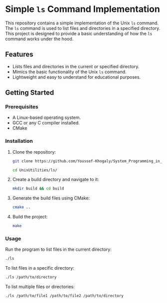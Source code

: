 # Simple `ls` Command Implementation

This repository contains a simple implementation of the Unix `ls` command. The `ls` command is used to list files and directories in a specified directory. This project is designed to provide a basic understanding of how the `ls` command works under the hood.

## Features

- Lists files and directories in the current or specified directory.
- Mimics the basic functionality of the Unix `ls` command.
- Lightweight and easy to understand for educational purposes.

## Getting Started

### Prerequisites

- A Linux-based operating system.
- GCC or any C compiler installed.
- CMake 
### Installation

1. Clone the repository:
    ```bash
    git clone https://github.com/Youssef-Khogaly/System_Programming_in_Linux

    cd UnixUtilities/ls/
    ```

2. Create a build directory and navigate to it:
    ```bash
    mkdir build && cd build
    ```

3. Generate the build files using CMake:
    ```bash
    cmake ..
    ```

4. Build the project:
    ```bash
    make
    ```

### Usage

Run the program to list files in the current directory:
```bash
./ls
```

To list files in a specific directory:
```bash
./ls /path/to/directory
```

To list multiple files or directories:
```bash
./ls /path/to/file1 /path/to/file2 /path/to/directory
```